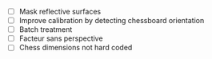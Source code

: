 - [ ] Mask reflective surfaces
- [ ] Improve calibration by detecting chessboard orientation
- [ ] Batch treatment
- [ ] Facteur sans perspective
- [ ] Chess dimensions not hard coded